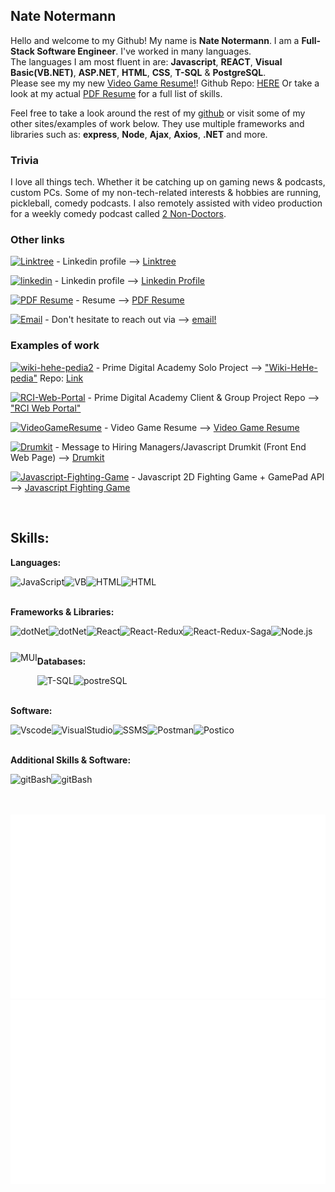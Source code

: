 ## Nate Notermann


Hello and welcome to my Github! My name is **Nate Notermann**. I am a **Full-Stack Software Engineer**. I've worked in many languages. 
<br>
The languages I am most fluent in are: **Javascript**, **REACT**, **Visual Basic(VB.NET)**, **ASP.NET**, **HTML**, **CSS**, **T-SQL** & **PostgreSQL**.   
Please see my my new [Video Game Resume!](https://aquamarine-bubblegum-1105d2.netlify.app/)! Github Repo: [HERE](https://github.com/NateNotermann/Video-Game-Resume)
Or take a look at my actual [PDF Resume](https://www.dropbox.com/scl/fi/du9m9bdpvip02d3bob8rm/Nate-Notermann-Resume.pdf?rlkey=rye5t32ltk76v6h2jcspusxwj&dl=0) for a full list of skills. 
<br>

Feel free to take a look around the rest of my [github](https://github.com/NateNotermann?tab=repositories) or visit some of my other sites/examples of work below. They use multiple frameworks and libraries such as: **express**, **Node**, **Ajax**, **Axios**,  **.NET** and more. 
<br>

 ### Trivia
I love all things tech. Whether it be catching up on gaming news & podcasts, custom PCs. Some of my non-tech-related interests & hobbies are running, pickleball, comedy podcasts.
I also remotely assisted with video production for a weekly comedy podcast called [2 Non-Doctors](https://www.instagram.com/2nondrs/?hl=en).


 ### Other links 
<!-- Linktree Link -->
<a href='https://linktr.ee/natenotermann'><img alt="Linktree" src="https://upload.wikimedia.org/wikipedia/en/thumb/b/bf/Linktree_logo.svg/220px-Linktree_logo.svg.png" height='18px'/></a> - Linkedin profile --> [Linktree](https://linktr.ee/natenotermann)

<!-- Linkdin Link -->
<a href='https://www.linkedin.com/in/nate-notermann/'><img alt="linkedin" src="https://upload.wikimedia.org/wikipedia/commons/0/01/LinkedIn_Logo.svg" height='18px'/></a> - Linkedin profile --> [Linkedin Profile](https://www.linkedin.com/in/nate-notermann/)

<!-- Resume Link -->
<a href='https://www.dropbox.com/scl/fi/du9m9bdpvip02d3bob8rm/Nate-Notermann-Resume.pdf?rlkey=rye5t32ltk76v6h2jcspusxwj&dl=0'><img alt="PDF Resume" src="https://upload.wikimedia.org/wikipedia/commons/thumb/8/87/PDF_file_icon.svg/121px-PDF_file_icon.svg.png" height='18px'/></a> - Resume --> [PDF Resume](https://www.dropbox.com/scl/fi/du9m9bdpvip02d3bob8rm/Nate-Notermann-Resume.pdf?rlkey=rye5t32ltk76v6h2jcspusxwj&dl=0)

<!-- Email Link -->
<a href = "mailto: nate.notermann@gmail.com"><img alt="Email" src="https://1000logos.net/wp-content/uploads/2018/05/Gmail-Logo-2013.png" height='18px'/></a> - Don't hesitate to reach out via -->  <a href = "mailto: nate.notermann@gmail.com">email!</a>

### Examples of work
<!-- wiki-hehe-pedia2 -->
<a href='https://wiki-hehe-pedia2-c36340d55df4.herokuapp.com/#/home'><img alt="wiki-hehe-pedia2" src="https://upload.wikimedia.org/wikipedia/commons/thumb/e/ec/Heroku_logo.svg/2560px-Heroku_logo.svg.png" height='18px'/></a> - Prime Digital Academy Solo Project --> ["Wiki-HeHe-pedia"](https://wiki-hehe-pedia2-c36340d55df4.herokuapp.com/#/home) 
    Repo: [Link](https://github.com/NateNotermann/wiki-hehe-pedia-2.0)

<!-- RCI Web Portal -->
<a href='https://github.com/NateNotermann/RCI-Client-Project'><img alt="RCI-Web-Portal" src="https://upload.wikimedia.org/wikipedia/commons/thumb/c/c2/GitHub_Invertocat_Logo.svg/300px-GitHub_Invertocat_Logo.svg.png" height='18px'/></a> - Prime Digital Academy Client & Group Project Repo --> ["RCI Web Portal"](https://github.com/NateNotermann/RCI-Client-Project)
    
<!-- Video Game Resume -->
<a href='https://aquamarine-bubblegum-1105d2.netlify.app/'><img alt="VideoGameResume" src="https://upload.wikimedia.org/wikipedia/commons/thumb/9/97/Netlify_logo_%282%29.svg/512px-Netlify_logo_%282%29.svg.png" height='18px'/></a> - Video Game Resume --> [Video Game Resume](https://aquamarine-bubblegum-1105d2.netlify.app/)

<!-- Drumkit -->
<a href='https://natenotermann.github.io'><img alt="Drumkit" src="https://upload.wikimedia.org/wikipedia/commons/thumb/c/c2/GitHub_Invertocat_Logo.svg/300px-GitHub_Invertocat_Logo.svg.png" height='18px'/></a> - Message to Hiring Managers/Javascript Drumkit (Front End Web Page) --> [Drumkit](https://natenotermann.github.io)

<!-- Javascript-Fighting-Game -->
<a href='https://javascriptfightinggame.netlify.app/'><img alt="Javascript-Fighting-Game" src="https://upload.wikimedia.org/wikipedia/commons/thumb/9/97/Netlify_logo_%282%29.svg/512px-Netlify_logo_%282%29.svg.png" height='18px'/></a> - Javascript 2D Fighting Game + GamePad API --> [Javascript Fighting Game](https://javascriptfightinggame.netlify.app/)




<br>

## Skills:

**Languages:** 
<!-- javascript --><a href="https://www.javascript.com/" target="_blank"> <img align="left" alt="JavaScript" height ="42px"  src="https://upload.wikimedia.org/wikipedia/commons/9/99/Unofficial_JavaScript_logo_2.svg"> </a>

<!-- Visual Basic -->
<a href="https://learn.microsoft.com/en-us/dotnet/visual-basic/" target="_blank"> <img align="left" alt="VB" height ="42px" src="https://upload.wikimedia.org/wikipedia/commons/thumb/4/40/VB.NET_Logo.svg/120px-VB.NET_Logo.svg.png"></a>

<!-- HTML -->
<a href="https://html.com/about/" target="_blank"> <img align="left" alt="HTML" height ="42px"  src="https://upload.wikimedia.org/wikipedia/commons/thumb/6/61/HTML5_logo_and_wordmark.svg/1024px-HTML5_logo_and_wordmark.svg.png"> </a>

<!-- CSS -->
<a href="https://en.wikipedia.org/wiki/CSS" target="_blank"> <img align="left" alt="HTML" height ="42px"  
src="https://upload.wikimedia.org/wikipedia/commons/thumb/d/d5/CSS3_logo_and_wordmark.svg/1024px-CSS3_logo_and_wordmark.svg.png"> </a>

<br><br>

**Frameworks & Libraries:** 
<!-- .NET -->
<a href="https://dotnet.microsoft.com/en-us/learn/dotnet/what-is-dotnet" target="_blank"> <img align="left" alt="dotNet" height ="42px" src="https://upload.wikimedia.org/wikipedia/commons/thumb/7/7d/Microsoft_.NET_logo.svg/150px-Microsoft_.NET_logo.svg.png"></a>

<!-- ASP.NET -->
<a href="https://dotnet.microsoft.com/en-us/apps/aspnet" target="_blank"> <img align="left" alt="dotNet" height ="42px" src="https://logodix.com/logo/943216.png"></a>

<!-- react.js -->
<a href="https://reactjs.org/" target="_blank"> <img align="left" alt="React" height ="42px" 
src="https://upload.wikimedia.org/wikipedia/commons/a/a7/React-icon.svg"></a>

<!-- redux -->
<a href="https://react-redux.js.org/" target="_blank"> <img align="left" alt="React-Redux" height ="42px" src="https://d33wubrfki0l68.cloudfront.net/0834d0215db51e91525a25acf97433051f280f2f/c30f5/img/redux.svg"></a>

<!-- saga -->
<a href="https://redux-saga.js.org/" target="_blank"> <img align="left" alt="React-Redux-Saga" height ="42px" src="https://redux-saga.js.org//img/Redux-Saga-Logo-Portrait.png"></a>

<!-- node.js -->
<a href="https://nodejs.org" target="_blank"><img align="left" alt="Node.js" height ="42px" src="https://upload.wikimedia.org/wikipedia/commons/d/d9/Node.js_logo.svg"></a>

<!-- Material UI -->
<a href="https://mui.com/" target="_blank"> <img src="https://img.icons8.com/color/480/material-ui.png" align="left" alt="MUI" height='42px'/> </a>
<br><br>

**Databases:** 
<!-- T-SQL -->
<a href="https://learn.microsoft.com/en-us/sql/t-sql/language-reference?view=sql-server-ver16" target="_blank"> <img src="https://res.cloudinary.com/hevo/image/upload/c_scale,w_448,h_250/f_auto,q_auto/v1686060391/hevo-learn-1/tsql_logo.png?_i=AA" align="left" alt="T-SQL" height='42px'/> </a> 

<!-- PostreSQL -->
<a href="https://www.postgresql.org/" target="_blank"> <img 
src="https://upload.wikimedia.org/wikipedia/commons/thumb/2/29/Postgresql_elephant.svg/1080px-Postgresql_elephant.svg.png?20080116191800" align="left" alt="postreSQL" height='42px'/> </a>

<br><br> 

**Software:**
<!-- VSCode -->
<a href="https://code.visualstudio.com/" target="_blank"> <img src="https://upload.wikimedia.org/wikipedia/commons/9/9a/Visual_Studio_Code_1.35_icon.svg" align="left" alt="Vscode" height='42px'/> </a>

<!-- VISUAL STUDIO -->
<a href="https://visualstudio.microsoft.com/" target="_blank"> <img align="left" alt="VisualStudio" height ="42px" src="https://upload.wikimedia.org/wikipedia/commons/thumb/2/2c/Visual_Studio_Icon_2022.svg/193px-Visual_Studio_Icon_2022.svg.png"></a>

<!-- SSMS --> 
<a href="https://learn.microsoft.com/en-us/sql/ssms/sql-server-management-studio-ssms?view=sql-server-ver16" target="_blank"> <img align="left" alt="SSMS" height ="42px"                                                                                                                             src="https://banner2.cleanpng.com/20180614/sg/kisspng-microsoft-sql-server-sql-server-management-studio-transactional-analysis-5b2207401c5992.0038138215289567361161.jpg"></a>

<!-- postman -->
<a href="https://www.postman.com/" target="_blank"><img align="left" alt="Postman" height ="42px"
src="https://voyager.postman.com/logo/postman-logo-icon-orange.svg"></a>

<!-- postico -->
<a href="https://eggerapps.at/postico/" target="_blank"> <img src="https://images.g2crowd.com/uploads/product/image/large_detail/large_detail_9527e481fa86aee7aef5c962698d78ee/postico.png" align="left" alt="Postico" height='42px'/> </a>

<br><br>

**Additional Skills & Software:**

<!-- Git bash -->
<a href="https://git-scm.com/downloads" target="_blank"> <img 
src="https://git-scm.com/images/logos/downloads/Git-Icon-1788C.svg" align="left" alt="gitBash" height='42px'/> </a>

<!-- Adobe CC -->
<a href="https://www.adobe.com/creativecloud.html" target="_blank"> <img 
src="https://upload.wikimedia.org/wikipedia/commons/thumb/4/4c/Adobe_Creative_Cloud_rainbow_icon.svg/1280px-Adobe_Creative_Cloud_rainbow_icon.svg.png" align="left" alt="gitBash" height='42px'/> </a>




<br>
<br>
<br>

![Stats Overview](https://raw.githubusercontent.com/NateNotermann/github-stats-transparent/afc1a13a92e70179c22fd15de262e079fd649f49/generated/overview.svg)
![Most Used Languages](https://raw.githubusercontent.com/NateNotermann/github-stats-transparent/afc1a13a92e70179c22fd15de262e079fd649f49/generated/languages.svg)
